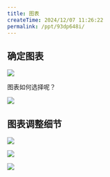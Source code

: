```yaml
---
title: 图表
createTime: 2024/12/07 11:26:22
permalink: /ppt/93dp648i/
---
```


## 确定图表

![](https://file.iglooblog.top/pmzd/%E6%88%AA%E5%B1%8F2024-12-07%2015.07.12.webp)

图表如何选择呢？

![](https://file.iglooblog.top/pmzd/PixPin_2025-01-26_22-21-06.webp)

## 图表调整细节

![](https://file.iglooblog.top/pmzd/%E6%88%AA%E5%B1%8F2024-12-07%2015.09.03.webp)

![](https://file.iglooblog.top/pmzd/%E6%88%AA%E5%B1%8F2024-12-07%2015.09.42.webp)

![](https://file.iglooblog.top/pmzd/%E6%88%AA%E5%B1%8F2024-12-07%2015.10.52.webp)
